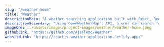 ```yaml
---
slug: "/weather-home"
title: "Weather"
descriptionMain: "A weather searching application built with React, Redux, CSS in JS, Redux Form, Node, Moment.js, Material-UI, React-Leaflet and using OpenWeatherMap's API"
descriptionSecondary: "Using OpenWeatherMap's API, a user can search for hourly and up to a five day weather forecast anywhere in the world. The location searched is reflected in the LeafLet map which also displays cloud and precipitation layers. The application gives the user a choice to use their current location or type in a location manually. An enabled or disabled location icon is displayed at the bottom of the application screen."
imageOne: ../assets/images/project-images/weather/weather-home.jpeg
githubLink: "https://github.com/Ajsalemo/Weather"
websiteLink: "https://reactjs-weather-application.netlify.app/"
---
```


